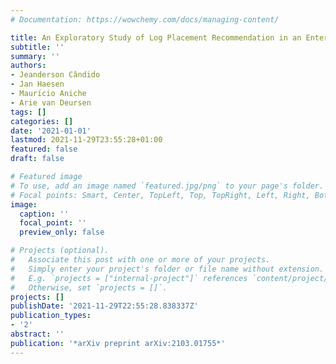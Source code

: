 ```yaml
---
# Documentation: https://wowchemy.com/docs/managing-content/

title: An Exploratory Study of Log Placement Recommendation in an Enterprise System
subtitle: ''
summary: ''
authors:
- Jeanderson Cândido
- Jan Haesen
- Maurı́cio Aniche
- Arie van Deursen
tags: []
categories: []
date: '2021-01-01'
lastmod: 2021-11-29T23:55:28+01:00
featured: false
draft: false

# Featured image
# To use, add an image named `featured.jpg/png` to your page's folder.
# Focal points: Smart, Center, TopLeft, Top, TopRight, Left, Right, BottomLeft, Bottom, BottomRight.
image:
  caption: ''
  focal_point: ''
  preview_only: false

# Projects (optional).
#   Associate this post with one or more of your projects.
#   Simply enter your project's folder or file name without extension.
#   E.g. `projects = ["internal-project"]` references `content/project/deep-learning/index.md`.
#   Otherwise, set `projects = []`.
projects: []
publishDate: '2021-11-29T22:55:28.838337Z'
publication_types:
- '2'
abstract: ''
publication: '*arXiv preprint arXiv:2103.01755*'
---
```

